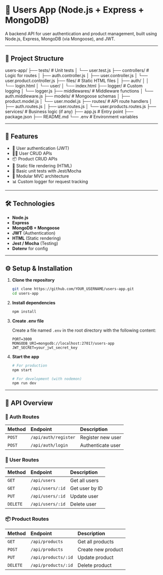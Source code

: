 # 🧩 Users App (Node.js + Express + MongoDB)

A backend API for user authentication and product management, built using Node.js, Express, MongoDB (via Mongoose), and JWT.

---

## 📁 Project Structure

users-app/
├── tests/ # Unit tests
│   └── user.test.js
├── controllers/ # Logic for routes
│   ├── auth.controller.js
│   ├── user.controller.js
│   └── user.product.controller.js
├── files/ # Static HTML files
│   ├── auth/
│   │   └── login.html
│   └── user/
│       └── index.html
├── logger/ # Custom logging
│   └── logger.js
├── middlewares/ # Middleware functions
│   └── auth.middleware.js
├── models/ # Mongoose schemas
│   ├── product.model.js
│   └── user.model.js
├── routes/ # API route handlers
│   ├── auth.routes.js
│   ├── user.routes.js
│   └── user.products.routes.js
├── services/ # Business logic (if any)
├── app.js # Entry point
├── package.json
├── README.md
└── .env # Environment variables


---

## 🚀 Features

- 🔐 User authentication (JWT)
- 🧑‍💻 User CRUD APIs
- 📦 Product CRUD APIs
- 📂 Static file rendering (HTML)
- 🧪 Basic unit tests with Jest/Mocha
- 🧱 Modular MVC architecture
- 📊 Custom logger for request tracking

---

## 🛠️ Technologies

- **Node.js**
- **Express**
- **MongoDB + Mongoose**
- **JWT** (Authentication)
- **HTML** (Static rendering)
- **Jest / Mocha** (Testing)
- **Dotenv** for config

---

## ⚙️ Setup & Installation

1.  **Clone the repository**

    ```bash
    git clone https://github.com/YOUR_USERNAME/users-app.git
    cd users-app
    ```

2.  **Install dependencies**

    ```bash
    npm install
    ```

3.  **Create .env file**

    Create a file named `.env` in the root directory with the following content:

    ```
    PORT=3000
    MONGODB_URI=mongodb://localhost:27017/users-app
    JWT_SECRET=your_jwt_secret_key
    ```

4.  **Start the app**

    ```bash
    # For production
    npm start

    # For development (with nodemon)
    npm run dev
    ```

---

## 📡 API Overview

### 🔐 Auth Routes

| Method | Endpoint          | Description        |
| :----- | :---------------- | :----------------- |
| `POST` | `/api/auth/register` | Register new user  |
| `POST` | `/api/auth/login`    | Authenticate user  |

### 👤 User Routes

| Method | Endpoint        | Description      |
| :----- | :-------------- | :--------------- |
| `GET`  | `/api/users`      | Get all users    |
| `GET`  | `/api/users/:id`  | Get user by ID   |
| `PUT`  | `/api/users/:id`  | Update user      |
| `DELETE` | `/api/users/:id` | Delete user      |

### 📦 Product Routes

| Method | Endpoint          | Description        |
| :----- | :---------------- | :----------------- |
| `GET`  | `/api/products`     | Get all products   |
| `POST` | `/api/products`     | Create new product |
| `PUT`  | `/api/products/:id` | Update product     |
| `DELETE` | `/api/products/:id`| Delete product     |
